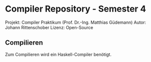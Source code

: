 # Compiler Repository - Semester 4
Projekt: Compiler Praktikum (Prof. Dr.-Ing. Matthias Güdemann)
Autor: Johann Rittenschober
Lizenz: Open-Source

## Compilieren
Zum Compilieren wird ein Haskell-Compiler benötigt.
